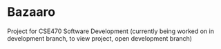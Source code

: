 # Bazaaro
Project for CSE470 Software Development (currently being worked on in development branch, to view project, open development branch)
